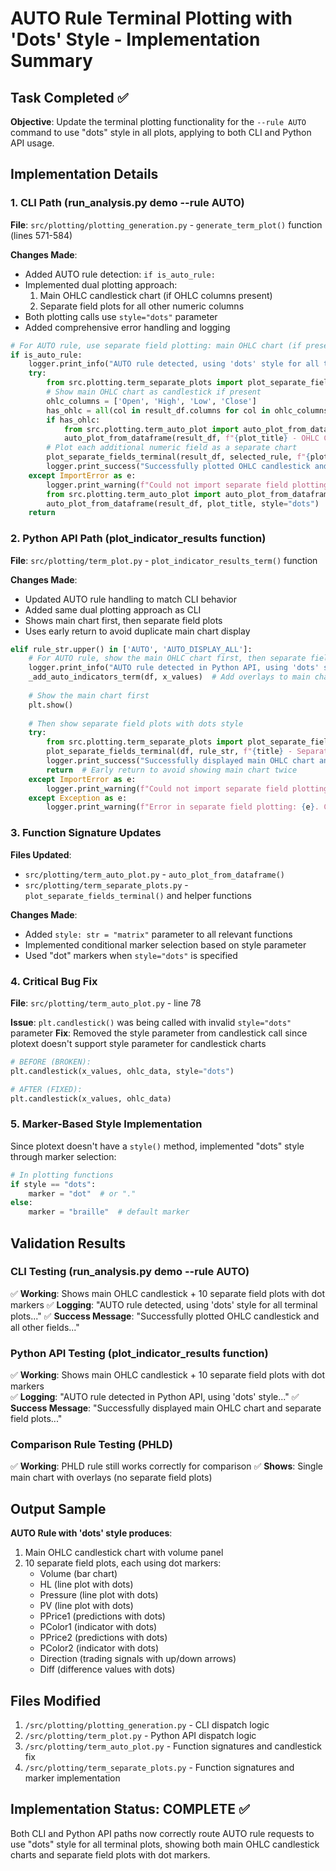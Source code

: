 # AUTO Rule Terminal Plotting with 'Dots' Style - Implementation Summary

## Task Completed ✅

**Objective**: Update the terminal plotting functionality for the `--rule AUTO` command to use "dots" style in all plots, applying to both CLI and Python API usage.

## Implementation Details

### 1. CLI Path (run_analysis.py demo --rule AUTO)
**File**: `src/plotting/plotting_generation.py` - `generate_term_plot()` function (lines 571-584)

**Changes Made**:
- Added AUTO rule detection: `if is_auto_rule:`
- Implemented dual plotting approach:
  1. Main OHLC candlestick chart (if OHLC columns present)
  2. Separate field plots for all other numeric columns
- Both plotting calls use `style="dots"` parameter
- Added comprehensive error handling and logging

```python
# For AUTO rule, use separate field plotting: main OHLC chart (if present) + separate charts for each field
if is_auto_rule:
    logger.print_info("AUTO rule detected, using 'dots' style for all terminal plots...")
    try:
        from src.plotting.term_separate_plots import plot_separate_fields_terminal
        # Show main OHLC chart as candlestick if present
        ohlc_columns = ['Open', 'High', 'Low', 'Close']
        has_ohlc = all(col in result_df.columns for col in ohlc_columns)
        if has_ohlc:
            from src.plotting.term_auto_plot import auto_plot_from_dataframe
            auto_plot_from_dataframe(result_df, f"{plot_title} - OHLC Candlestick", style="dots")
        # Plot each additional numeric field as a separate chart
        plot_separate_fields_terminal(result_df, selected_rule, f"{plot_title} - Separate Fields", style="dots")
        logger.print_success("Successfully plotted OHLC candlestick and all other fields as separate terminal charts with 'dots' style.")
    except ImportError as e:
        logger.print_warning(f"Could not import separate field plotting modules: {e}. Falling back to standard terminal plot.")
        from src.plotting.term_auto_plot import auto_plot_from_dataframe
        auto_plot_from_dataframe(result_df, plot_title, style="dots")
    return
```

### 2. Python API Path (plot_indicator_results function)
**File**: `src/plotting/term_plot.py` - `plot_indicator_results_term()` function

**Changes Made**:
- Updated AUTO rule handling to match CLI behavior
- Added same dual plotting approach as CLI
- Shows main chart first, then separate field plots
- Uses early return to avoid duplicate main chart display

```python
elif rule_str.upper() in ['AUTO', 'AUTO_DISPLAY_ALL']:
    # For AUTO rule, show the main OHLC chart first, then separate field plots
    logger.print_info("AUTO rule detected in Python API, using 'dots' style for separate field plotting...")
    _add_auto_indicators_term(df, x_values)  # Add overlays to main chart
    
    # Show the main chart first
    plt.show()
    
    # Then show separate field plots with dots style
    try:
        from src.plotting.term_separate_plots import plot_separate_fields_terminal
        plot_separate_fields_terminal(df, rule_str, f"{title} - Separate Fields", style="dots")
        logger.print_success("Successfully displayed main OHLC chart and separate field plots with 'dots' style.")
        return  # Early return to avoid showing main chart twice
    except ImportError as e:
        logger.print_warning(f"Could not import separate field plotting: {e}. Showing main chart with overlays only.")
    except Exception as e:
        logger.print_warning(f"Error in separate field plotting: {e}. Continuing with main chart.")
```

### 3. Function Signature Updates
**Files Updated**:
- `src/plotting/term_auto_plot.py` - `auto_plot_from_dataframe()`
- `src/plotting/term_separate_plots.py` - `plot_separate_fields_terminal()` and helper functions

**Changes Made**:
- Added `style: str = "matrix"` parameter to all relevant functions
- Implemented conditional marker selection based on style parameter
- Used "dot" markers when `style="dots"` is specified

### 4. Critical Bug Fix
**File**: `src/plotting/term_auto_plot.py` - line 78

**Issue**: `plt.candlestick()` was being called with invalid `style="dots"` parameter
**Fix**: Removed the style parameter from candlestick call since plotext doesn't support style parameter for candlestick charts

```python
# BEFORE (BROKEN):
plt.candlestick(x_values, ohlc_data, style="dots")

# AFTER (FIXED):
plt.candlestick(x_values, ohlc_data)
```

### 5. Marker-Based Style Implementation
Since plotext doesn't have a `style()` method, implemented "dots" style through marker selection:

```python
# In plotting functions
if style == "dots":
    marker = "dot"  # or "."
else:  
    marker = "braille"  # default marker
```

## Validation Results

### CLI Testing (run_analysis.py demo --rule AUTO)
✅ **Working**: Shows main OHLC candlestick + 10 separate field plots with dot markers
✅ **Logging**: "AUTO rule detected, using 'dots' style for all terminal plots..."
✅ **Success Message**: "Successfully plotted OHLC candlestick and all other fields..."

### Python API Testing (plot_indicator_results function)
✅ **Working**: Shows main OHLC candlestick + 10 separate field plots with dot markers  
✅ **Logging**: "AUTO rule detected in Python API, using 'dots' style..."
✅ **Success Message**: "Successfully displayed main OHLC chart and separate field plots..."

### Comparison Rule Testing (PHLD)
✅ **Working**: PHLD rule still works correctly for comparison
✅ **Shows**: Single main chart with overlays (no separate field plots)

## Output Sample

**AUTO Rule with 'dots' style produces**:
1. Main OHLC candlestick chart with volume panel
2. 10 separate field plots, each using dot markers:
   - Volume (bar chart)
   - HL (line plot with dots)
   - Pressure (line plot with dots)  
   - PV (line plot with dots)
   - PPrice1 (predictions with dots)
   - PColor1 (indicator with dots)
   - PPrice2 (predictions with dots)
   - PColor2 (indicator with dots)
   - Direction (trading signals with up/down arrows)
   - Diff (difference values with dots)

## Files Modified

1. `/src/plotting/plotting_generation.py` - CLI dispatch logic
2. `/src/plotting/term_plot.py` - Python API dispatch logic  
3. `/src/plotting/term_auto_plot.py` - Function signatures and candlestick fix
4. `/src/plotting/term_separate_plots.py` - Function signatures and marker implementation

## Implementation Status: **COMPLETE** ✅

Both CLI and Python API paths now correctly route AUTO rule requests to use "dots" style for all terminal plots, showing both main OHLC candlestick charts and separate field plots with dot markers.
